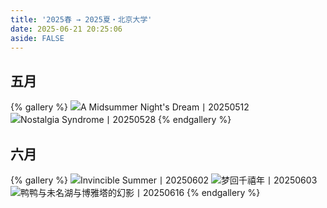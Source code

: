 ```yaml
---
title: '2025春 → 2025夏・北京大学'
date: 2025-06-21 20:25:06
aside: FALSE
---
```

## 五月
{% gallery %}
![A Midsummer Night's Dream丨20250512](https://s2.loli.net/2025/06/22/fVSnCqzAGPXcWrE.jpg)![Nostalgia Syndrome丨20250528](https://s2.loli.net/2025/06/22/nKaVtGp6PoxIJlr.jpg)
{% endgallery %}

## 六月
{% gallery %}
![Invincible Summer丨20250602](https://s2.loli.net/2025/06/22/D89KjZxhpSCFHRG.jpg)
![梦回千禧年丨20250603](https://s2.loli.net/2025/06/22/7XAishkmvrfjwIg.jpg)
![鸭鸭与未名湖与博雅塔的幻影丨20250616](https://s2.loli.net/2025/06/22/AJeoXdtYjpREksU.jpg)
{% endgallery %}